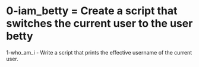 # 0-iam_betty = Create a script that switches the current user to the user betty
1-who_am_i - Write a script that prints the effective username of the current user.
